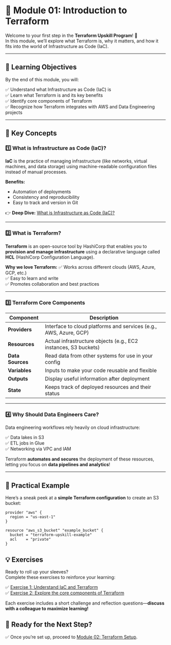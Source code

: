 # 🌱 Module 01: Introduction to Terraform

Welcome to your first step in the **Terraform Upskill Program**! 🎉  
In this module, we’ll explore what Terraform is, why it matters, and how it fits into the world of Infrastructure as Code (IaC).

---

## 📖 Learning Objectives

By the end of this module, you will:

✅ Understand what Infrastructure as Code (IaC) is  
✅ Learn what Terraform is and its key benefits  
✅ Identify core components of Terraform  
✅ Recognize how Terraform integrates with AWS and Data Engineering projects  

---

## 🧩 Key Concepts

### 1️⃣ What is Infrastructure as Code (IaC)?

**IaC** is the practice of managing infrastructure (like networks, virtual machines, and data storage) using machine-readable configuration files instead of manual processes.

**Benefits:**
- Automation of deployments
- Consistency and reproducibility
- Easy to track and version in Git

👉 **Deep Dive:** [What is Infrastructure as Code (IaC)?](iac-overview.md)

---

### 2️⃣ What is Terraform?

**Terraform** is an open-source tool by HashiCorp that enables you to **provision and manage infrastructure** using a declarative language called **HCL** (HashiCorp Configuration Language).

**Why we love Terraform:**
✅ Works across different clouds (AWS, Azure, GCP, etc.)  
✅ Easy to learn and write  
✅ Promotes collaboration and best practices  

---

### 3️⃣ Terraform Core Components

| Component | Description |
|-----------|-------------|
| **Providers** | Interface to cloud platforms and services (e.g., AWS, Azure, GCP) |
| **Resources** | Actual infrastructure objects (e.g., EC2 instances, S3 buckets) |
| **Data Sources** | Read data from other systems for use in your config |
| **Variables** | Inputs to make your code reusable and flexible |
| **Outputs** | Display useful information after deployment |
| **State** | Keeps track of deployed resources and their status |

---

### 4️⃣ Why Should Data Engineers Care?

Data engineering workflows rely heavily on cloud infrastructure:

✅ Data lakes in S3  
✅ ETL jobs in Glue  
✅ Networking via VPC and IAM  

Terraform **automates and secures** the deployment of these resources, letting you focus on **data pipelines and analytics**!

---

## 🚀 Practical Example

Here’s a sneak peek at a **simple Terraform configuration** to create an S3 bucket:

```hcl
provider "aws" {
  region = "us-east-1"
}

resource "aws_s3_bucket" "example_bucket" {
  bucket = "terraform-upskill-example"
  acl    = "private"
}
```

## 💡 Exercises

Ready to roll up your sleeves?  
Complete these exercises to reinforce your learning:

✅ [Exercise 1: Understand IaC and Terraform](exercises/exercise-1.md)  
✅ [Exercise 2: Explore the core components of Terraform](exercises/exercise-2.md)

Each exercise includes a short challenge and reflection questions—**discuss with a colleague to maximize learning!**

## 🎉 Ready for the Next Step?
✅ Once you’re set up, proceed to [Module 02: Terraform Setup](../module-02-terraform-setup/README.md).